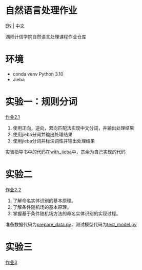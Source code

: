 # 自然语言处理作业

[EN](README.md) | 中文

湖师计信学院自然语言处理课程作业仓库

# 环境
- conda venv Python 3.10
- Jieba

# 实验一：规则分词
[作业2.1](./exp1)
1. 使用正向，逆向，双向匹配法实现中文分词，并输出处理结果
2. 使用jieba分词并输出处理结果
3. 使用jieba分词并标注词性并输出处理结果

实验指导书中的代码在[with_jieba](exp1/with_jieba)中，其余为自己实现的代码

# 实验二
[作业2.2](./exp2)
1. 了解命名实体识别的基本原理。
2. 了解条件随机场的基本原理。
3. 掌握基于条件随机场方法的命名实体识别的实现过程。

准备数据代码为[prepare_data.py](exp2/process_data.py)，测试模型代码为[test_model.py](exp2/test_model.py)

# 实验三
[作业3](./exp3)